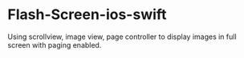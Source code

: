 # Flash-Screen-ios-swift
Using scrollview, image view, page controller to display images in full screen with paging enabled.
